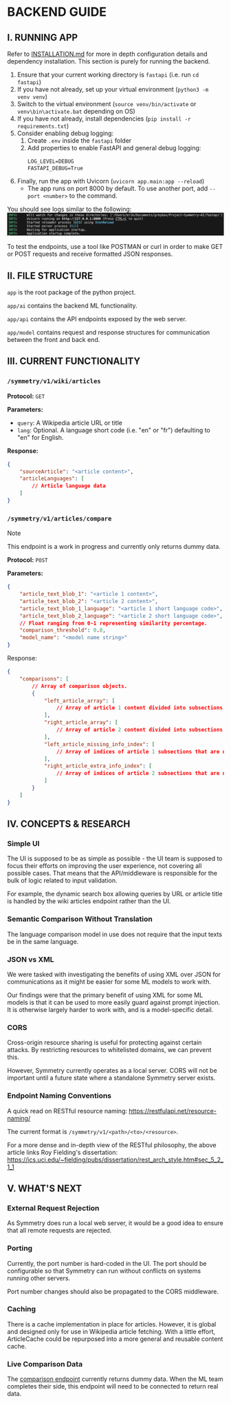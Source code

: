 # BACKEND GUIDE

## I. **RUNNING APP**

Refer to [INSTALLATION.md](../INSTALLATION.md) for more in depth configuration details
and dependency installation. This section is purely for running the backend.

1) Ensure that your current working directory is `fastapi` (i.e. run `cd fastapi`)
2) If you have not already, set up your virtual environment (`python3 -m venv venv`)
3) Switch to the virtual environment (`source venv/bin/activate` or `venv\bin\activate.bat` depending on OS)
4) If you have not already, install dependencies (`pip install -r requirements.txt`)
5) Consider enabling debug logging:
   1) Create `.env` inside the `fastapi` folder
   2) Add properties to enable FastAPI and general debug logging:
      ```properties
      LOG_LEVEL=DEBUG
      FASTAPI_DEBUG=True
      ```
6) Finally, run the app with Uvicorn (`uvicorn app.main:app --reload`)
   * The app runs on port 8000 by default. To use another port, add `--port <number>` to the command.

You should see logs similar to the following:
![result](../extras/uvicornrun.png)

To test the endpoints, use a tool like POSTMAN or curl in order to make GET or POST requests and receive formatted JSON responses.

## II. **FILE STRUCTURE**

`app` is the root package of the python project.

`app/ai` contains the backend ML functionality.

`app/api` contains the API endpoints exposed by the web server.

`app/model` contains request and response structures for communication between the front and back end.

## III. **CURRENT FUNCTIONALITY**

### `/symmetry/v1/wiki/articles`

**Protocol:** `GET`

**Parameters:**
 * `query`: A Wikipedia article URL or title
 * `lang`: Optional. A language short code (i.e. "en" or "fr") defaulting to "en" for English.

**Response:**

```json
{
    "sourceArticle": "<article content>",
    "articleLanguages": [
        // Article language data
    ]
}
```

### `/symmetry/v1/articles/compare`

> [!NOTE]
> This endpoint is a work in progress and currently only returns dummy data.

**Protocol:** `POST`

**Parameters:**
```json
{
    "article_text_blob_1": "<article 1 content>",
    "article_text_blob_2": "<article 2 content>",
    "article_text_blob_1_language": "<article 1 short language code>",
    "article_text_blob_2_language": "<article 2 short language code>",
    // Float ranging from 0-1 representing similarity percentage.
    "comparison_threshold": 0.8,
    "model_name": "<model name string>"
}
```

Response:
```json
{
    "comparisons": [
        // Array of comparison objects.
        {
            "left_article_array": [
                // Array of article 1 content divided into subsections.
            ],
            "right_article_array": [
                // Array of article 2 content divided into subsections.
            ],
            "left_article_missing_info_index": [
                // Array of indices of article 1 subsections that are not present in 2.
            ],
            "right_article_extra_info_index": [
                // Array of indices of article 2 subsections that are not present in 1.
            ]
        }
    ]
}
```

## IV. **CONCEPTS & RESEARCH**

### Simple UI
The UI is supposed to be as simple as possible - the UI team is supposed to focus their
efforts on improving the user experience, not covering all possible cases.
That means that the API/middleware is responsible for the bulk of logic related to input
validation.

For example, the dynamic search box allowing queries by URL or article title is handled
by the wiki articles endpoint rather than the UI.

### Semantic Comparison Without Translation
The language comparison model in use does not require that the input texts be in the same language.

### JSON vs XML
We were tasked with investigating the benefits of using XML over JSON for communications
as it might be easier for some ML models to work with.

Our findings were that the primary benefit of using XML for some ML models is that it can
be used to more easily guard against prompt injection.
It is otherwise largely harder to work with, and is a model-specific detail.

### CORS
Cross-origin resource sharing is useful for protecting against certain attacks.
By restricting resources to whitelisted domains, we can prevent this.

However, Symmetry currently operates as a local server. CORS will not be important until
a future state where a standalone Symmetry server exists.

### Endpoint Naming Conventions

A quick read on RESTful resource naming: https://restfulapi.net/resource-naming/

The current format is `/symmetry/v1/<path>/<to>/<resource>`.

For a more dense and in-depth view of the RESTful philosophy, the above article
links Roy Fielding's dissertation:
https://ics.uci.edu/~fielding/pubs/dissertation/rest_arch_style.htm#sec_5_2_1_1

## V. **WHAT'S NEXT**

### External Request Rejection
As Symmetry does run a local web server, it would be a good idea to ensure that all
remote requests are rejected.

### Porting
Currently, the port number is hard-coded in the UI. The port should be configurable
so that Symmetry can run without conflicts on systems running other servers.

Port number changes should also be propagated to the CORS middleware.

### Caching
There is a cache implementation in place for articles. However, it is global and
designed only for use in Wikipedia article fetching. With a little effort, ArticleCache
could be repurposed into a more general and reusable content cache.

### Live Comparison Data
The [comparison endpoint](#symmetryv1articlescompare) currently returns dummy data.
When the ML team completes their side, this endpoint will need to be connected to
return real data.

